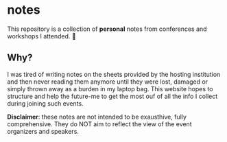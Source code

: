 # notes

This repository is a collection of **personal** notes from conferences and workshops I attended. :memo:

## Why?

I was tired of writing notes on the sheets provided by the hosting institution and then never reading them anymore until they were lost, damaged or simply thrown away as a burden in my laptop bag. This website hopes to structure and help the future-me to get the most ouf of all the info I collect during joining such events.

**Disclaimer**: these notes are not intended to be exausthive, fully comprehensive. They do NOT aim to reflect the view of the event organizers and speakers.

